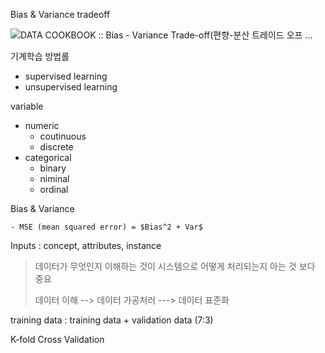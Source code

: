 

Bias & Variance tradeoff

![DATA COOKBOOK :: Bias - Variance Trade-off(편향-분산 트레이드 오프 ...](https://t1.daumcdn.net/cfile/tistory/996DB433599AC34225)

기계학습 방법롤

- supervised learning
- unsupervised learning

variable

- numeric
  - coutinuous
  - discrete
- categorical
  - binary
  - niminal
  - ordinal

Bias & Variance

	- MSE (mean squared error) = $Bias^2 + Var$

Inputs : concept, attributes, instance

> 데이터가 무엇인지 이해하는 것이 시스템으로 어떻게 처리되는지 아는 것 보다 중요
>
> 데이터 이해 --> 데이터 가공처러 ---> 데이터 표준화

training data : training data + validation data (7:3)

K-fold Cross Validation



